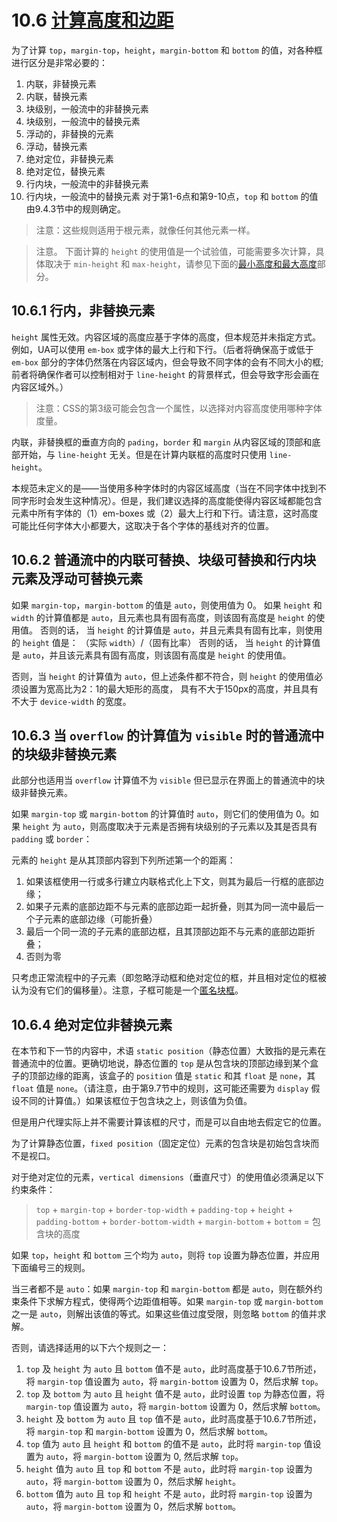 # 10.6 [计算高度和边距](https://www.w3.org/TR/CSS2/visudet.html#Computing_heights_and_margins)
为了计算 `top`，`margin-top`，`height`，`margin-bottom` 和 `bottom` 的值，对各种框进行区分是非常必要的：

1. 内联，非替换元素
2. 内联，替换元素
3. 块级别，一般流中的非替换元素
4. 块级别，一般流中的替换元素
5. 浮动的，非替换的元素
6. 浮动，替换元素
7. 绝对定位，非替换元素
8. 绝对定位，替换元素
9. 行内块，一般流中的非替换元素
10. 行内块，一般流中的替换元素
对于第1-6点和第9-10点，`top` 和 `bottom` 的值由9.4.3节中的规则确定。

> 注意：这些规则适用于根元素，就像任何其他元素一样。

> 注意。 下面计算的 `height` 的使用值是一个试验值，可能需要多次计算，具体取决于 `min-height` 和 `max-height`，请参见下面的[最小高度和最大高度](https://www.w3.org/TR/CSS2/visudet.html#min-max-heights)部分。

## 10.6.1 行内，非替换元素
`height` 属性无效。内容区域的高度应基于字体的高度，但本规范并未指定方式。例如，UA可以使用 `em-box` 或字体的最大上行和下行。（后者将确保高于或低于 `em-box` 部分的字体仍然落在内容区域内，但会导致不同字体的会有不同大小的框;前者将确保作者可以控制相对于 `line-height` 的背景样式，但会导致字形会画在内容区域外。）

> 注意：CSS的第3级可能会包含一个属性，以选择对内容高度使用哪种字体度量。

内联，非替换框的垂直方向的 `pading`，`border` 和 `margin` 从内容区域的顶部和底部开始，与 `line-height` 无关。但是在计算内联框的高度时只使用 `line-height`。

本规范未定义的是——当使用多种字体时的内容区域高度（当在不同字体中找到不同字形时会发生这种情况）。但是，我们建议选择的高度能使得内容区域都能包含元素中所有字体的（1）em-boxes 或（2）最大上行和下行。请注意，这时高度可能比任何字体大小都要大，这取决于各个字体的基线对齐的位置。

## 10.6.2 普通流中的内联可替换、块级可替换和行内块元素及浮动可替换元素

如果 `margin-top`，`margin-bottom` 的值是 `auto`，则使用值为 0。
如果 `height` 和 `width` 的计算值都是 `auto`，且元素也具有固有高度，则该固有高度是 `height` 的使用值。
否则的话， 当 `height` 的计算值是 `auto`，并且元素具有固有比率，则使用的 `height` 值是：
（实际 `width`）/（固有比率）
否则的话， 当 `height` 的计算值是 `auto`，并且该元素具有固有高度，则该固有高度是 `height` 的使用值。

否则，当 `height` 的计算值为 `auto`，但上述条件都不符合，则 `height` 的使用值必须设置为宽高比为2：1的最大矩形的高度， 具有不大于150px的高度，并且具有不大于 `device-width` 的宽度。

## 10.6.3 当 `overflow` 的计算值为 `visible` 时的普通流中的块级非替换元素

此部分也适用当 `overflow` 计算值不为 `visible` 但已显示在界面上的普通流中的块级非替换元素。

如果 `margin-top` 或 `margin-bottom` 的计算值时 `auto`，则它们的使用值为 0。如果 `height` 为 `auto`，则高度取决于元素是否拥有块级别的子元素以及其是否具有 `padding` 或 `border`：

元素的 `height` 是从其顶部内容到下列所述第一个的距离：

1. 如果该框使用一行或多行建立内联格式化上下文，则其为最后一行框的底部边缘；
2. 如果子元素的底部边距不与元素的底部边距一起折叠，则其为同一流中最后一个子元素的底部边缘（可能折叠）
3. 最后一个同一流的子元素的底部边框，且其顶部边距不与元素的底部边距折叠；
4. 否则为零

只考虑正常流程中的子元素（即忽略浮动框和绝对定位的框，并且相对定位的框被认为没有它们的偏移量）。注意，子框可能是一个[匿名块框](https://www.w3.org/TR/CSS2/visuren.html#anonymous-block-level)。

## 10.6.4 绝对定位非替换元素
在本节和下一节的内容中，术语 `static position`（静态位置）大致指的是元素在普通流中的位置。更确切地说，静态位置的 `top` 是从包含块的顶部边缘到某个盒子的顶部边缘的距离，该盒子的 `position` 值是 `static` 和其 `float` 是 `none`，其`float` 值是 `none`。（请注意，由于第9.7节中的规则，这可能还需要为 `display` 假设不同的计算值。）如果该框位于包含块之上，则该值为负值。

但是用户代理实际上并不需要计算该框的尺寸，而是可以自由地去假定它的位置。

为了计算静态位置，`fixed position`（固定定位）元素的包含块是初始包含块而不是视口。

对于绝对定位的元素，`vertical dimensions`（垂直尺寸）的使用值必须满足以下约束条件：

> `top` + `margin-top` + `border-top-width` + `padding-top` + `height` + `padding-bottom` + `border-bottom-width` + `margin-bottom` + `bottom` = 包含块的高度

如果 `top`，`height` 和 `bottom` 三个均为 `auto`，则将 `top` 设置为静态位置，并应用下面编号三的规则。

当三者都不是 `auto`：如果 `margin-top` 和 `margin-bottom` 都是 `auto`，则在额外约束条件下求解方程式，使得两个边距值相等。如果 `margin-top` 或 `margin-bottom` 之一是 `auto`，则解出该值的等式。如果这些值过度受限，则忽略 `bottom` 的值并求解。

否则，请选择适用的以下六个规则之一：
1. `top` 及 `height` 为 `auto` 且 `bottom` 值不是 `auto`，此时高度基于10.6.7节所述，将 `margin-top` 值设置为 `auto`，将 `margin-bottom` 设置为 0，然后求解 `top`。
2. `top` 及 `bottom` 为 `auto` 且 `height` 值不是 `auto`，此时设置 `top` 为静态位置，将 `margin-top` 值设置为 `auto`，将 `margin-bottom` 设置为 0，然后求解 `bottom`。
3. `height` 及 `bottom` 为 `auto` 且 `top` 值不是 `auto`，此时高度基于10.6.7节所述，将 `margin-top` 和 `margin-bottom` 设置为 0，然后求解 `bottom`。
4. `top` 值为 `auto` 且 `height` 和 `bottom` 的值不是 `auto`，此时将 `margin-top` 值设置为 `auto`，将 `margin-bottom` 设置为 0, 然后求解 `top`。
5. `height` 值为 `auto` 且 `top` 和 `bottom` 不是 `auto`，此时将 `margin-top` 设置为 `auto`，将 `margin-bottom` 设置为 0，然后求解 `height`。
6. `bottom` 值为 `auto` 且 `top` 和 `height` 不是 `auto`，此时将 `margin-top` 设置为 `auto`，将 `margin-bottom` 设置为 0，然后求解 `bottom`。
